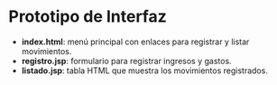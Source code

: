 # Prototipo de Interfaz

- **index.html**: menú principal con enlaces para registrar y listar movimientos.
- **registro.jsp**: formulario para registrar ingresos y gastos.
- **listado.jsp**: tabla HTML que muestra los movimientos registrados.
